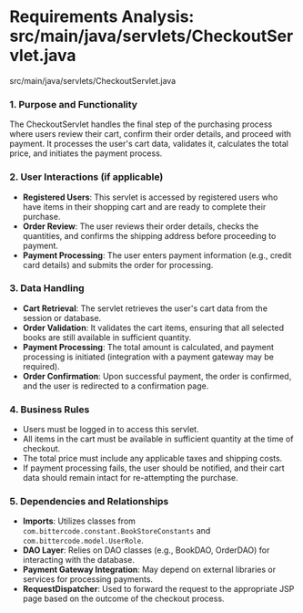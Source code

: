 # Requirements Analysis: src/main/java/servlets/CheckoutServlet.java

src/main/java/servlets/CheckoutServlet.java
### 1. Purpose and Functionality
The CheckoutServlet handles the final step of the purchasing process where users review their cart, confirm their order details, and proceed with payment. It processes the user's cart data, validates it, calculates the total price, and initiates the payment process.

### 2. User Interactions (if applicable)
- **Registered Users**: This servlet is accessed by registered users who have items in their shopping cart and are ready to complete their purchase.
- **Order Review**: The user reviews their order details, checks the quantities, and confirms the shipping address before proceeding to payment.
- **Payment Processing**: The user enters payment information (e.g., credit card details) and submits the order for processing.

### 3. Data Handling
- **Cart Retrieval**: The servlet retrieves the user's cart data from the session or database.
- **Order Validation**: It validates the cart items, ensuring that all selected books are still available in sufficient quantity.
- **Payment Processing**: The total amount is calculated, and payment processing is initiated (integration with a payment gateway may be required).
- **Order Confirmation**: Upon successful payment, the order is confirmed, and the user is redirected to a confirmation page.

### 4. Business Rules
- Users must be logged in to access this servlet.
- All items in the cart must be available in sufficient quantity at the time of checkout.
- The total price must include any applicable taxes and shipping costs.
- If payment processing fails, the user should be notified, and their cart data should remain intact for re-attempting the purchase.

### 5. Dependencies and Relationships
- **Imports**: Utilizes classes from `com.bittercode.constant.BookStoreConstants` and `com.bittercode.model.UserRole`.
- **DAO Layer**: Relies on DAO classes (e.g., BookDAO, OrderDAO) for interacting with the database.
- **Payment Gateway Integration**: May depend on external libraries or services for processing payments.
- **RequestDispatcher**: Used to forward the request to the appropriate JSP page based on the outcome of the checkout process.